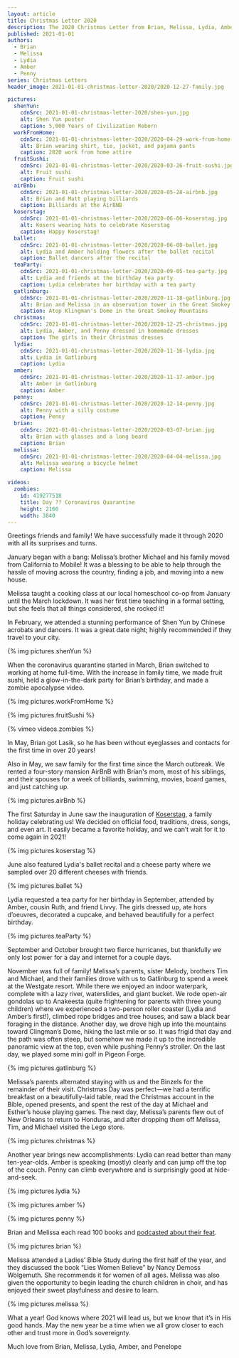 ```yaml
---
layout: article
title: Christmas Letter 2020
description: The 2020 Christmas Letter from Brian, Melissa, Lydia, Amber, and Penny Koser
published: 2021-01-01
authors:
  - Brian
  - Melissa
  - Lydia
  - Amber
  - Penny
series: Christmas Letters
header_image: 2021-01-01-christmas-letter-2020/2020-12-27-family.jpg

pictures:
  shenYun:
    cdnSrc: 2021-01-01-christmas-letter-2020/shen-yun.jpg
    alt: Shen Yun poster
    caption: 5,000 Years of Civilization Reborn
  workFromHome:
    cdnSrc: 2021-01-01-christmas-letter-2020/2020-04-29-work-from-home.jpg
    alt: Brian wearing shirt, tie, jacket, and pajama pants
    caption: 2020 work from home attire
  fruitSushi:
    cdnSrc: 2021-01-01-christmas-letter-2020/2020-03-26-fruit-sushi.jpg
    alt: Fruit sushi
    caption: Fruit sushi
  airBnb:
    cdnSrc: 2021-01-01-christmas-letter-2020/2020-05-28-airbnb.jpg
    alt: Brian and Matt playing billiards
    caption: Billiards at the AirBNB
  koserstag:
    cdnSrc: 2021-01-01-christmas-letter-2020/2020-06-06-koserstag.jpg
    alt: Kosers wearing hats to celebrate Koserstag
    caption: Happy Koserstag!
  ballet:
    cdnSrc: 2021-01-01-christmas-letter-2020/2020-06-08-ballet.jpg
    alt: Lydia and Amber holding flowers after the ballet recital
    caption: Ballet dancers after the recital
  teaParty:
    cdnSrc: 2021-01-01-christmas-letter-2020/2020-09-05-tea-party.jpg
    alt: Lydia and friends at the birthday tea party
    caption: Lydia celebrates her birthday with a tea party
  gatlinburg:
    cdnSrc: 2021-01-01-christmas-letter-2020/2020-11-18-gatlinburg.jpg
    alt: Brian and Melissa in an observation tower in the Great Smokey Mountains
    caption: Atop Klingman's Dome in the Great Smokey Mountains
  christmas:
    cdnSrc: 2021-01-01-christmas-letter-2020/2020-12-25-christmas.jpg
    alt: Lydia, Amber, and Penny dressed in homemade dresses
    caption: The girls in their Christmas dresses
  lydia:
    cdnSrc: 2021-01-01-christmas-letter-2020/2020-11-16-lydia.jpg
    alt: Lydia in Gatlinburg
    caption: Lydia
  amber:
    cdnSrc: 2021-01-01-christmas-letter-2020/2020-11-17-amber.jpg
    alt: Amber in Gatlinburg
    caption: Amber
  penny:
    cdnSrc: 2021-01-01-christmas-letter-2020/2020-12-14-penny.jpg
    alt: Penny with a silly costume
    caption: Penny
  brian:
    cdnSrc: 2021-01-01-christmas-letter-2020/2020-03-07-brian.jpg
    alt: Brian with glasses and a long beard
    caption: Brian
  melissa:
    cdnSrc: 2021-01-01-christmas-letter-2020/2020-04-04-melissa.jpg
    alt: Melissa wearing a bicycle helmet
    caption: Melissa

videos:
  zombies:
    id: 419277518
    title: Day ?? Coronavirus Quarantine
    height: 2160
    width: 3840
---
```


Greetings friends and family! We have successfully made it through 2020 with all its surprises and turns.

January began with a bang: Melissa’s brother Michael and his family moved from California to Mobile! It was a blessing to be able to help through the hassle of moving across the country, finding a job, and moving into a new house.

Melissa taught a cooking class at our local homeschool co-op from January until the March lockdown. It was her first time teaching in a formal setting, but she feels that all things considered, she rocked it! 

In February, we attended a stunning performance of Shen Yun by Chinese acrobats and dancers. It was a great date night; highly recommended if they travel to your city.

{% img pictures.shenYun %}

When the coronavirus quarantine started in March, Brian switched to working at home full-time. With the increase in family time, we made fruit sushi, held a glow-in-the-dark party for Brian’s birthday, and made a zombie apocalypse video.

{% img pictures.workFromHome %}

{% img pictures.fruitSushi %}

{% vimeo videos.zombies %}

In May, Brian got Lasik, so he has been without eyeglasses and contacts for the first time in over 20 years!

Also in May, we saw family for the first time since the March outbreak. We rented a four-story mansion AirBnB with Brian's mom, most of his siblings, and their spouses for a week of billiards, swimming, movies, board games, and just catching up.

{% img pictures.airBnb %}

The first Saturday in June saw the inauguration of [Koserstag](/articles/2020/06/06/1/koserstag-2020/), a family holiday celebrating us! We decided on official food, traditions, dress, songs, and even art. It easily became a favorite holiday, and we can’t wait for it to come again in 2021!

{% img pictures.koserstag %}

June also featured Lydia's ballet recital and a cheese party where we sampled over 20 different cheeses with friends.

{% img pictures.ballet %}

Lydia requested a tea party for her birthday in September, attended by Amber, cousin Ruth, and friend Livvy. The girls dressed up, ate hors d’oeuvres, decorated a cupcake, and behaved beautifully for a perfect birthday.

{% img pictures.teaParty %}

September and October brought two fierce hurricanes, but thankfully we only lost power for a day and internet for a couple days.

November was full of family! Melissa’s parents, sister Melody, brothers Tim and Michael, and their families drove with us to Gatlinburg to spend a week at the Westgate resort. While there we enjoyed an indoor waterpark, complete with a lazy river, waterslides, and giant bucket. We rode open-air gondolas up to Anakeesta (quite frightening for parents with three young children) where we experienced a two-person roller coaster (Lydia and Amber’s first!), climbed rope bridges and tree houses, and saw a black bear foraging in the distance. Another day, we drove high up into the mountains toward Clingman’s Dome, hiking the last mile or so. It was frigid that day and the path was often steep, but somehow we made it up to the incredible panoramic view at the top, even while pushing Penny’s stroller. On the last day, we played some mini golf in Pigeon Forge.

{% img pictures.gatlinburg %}

Melissa’s parents alternated staying with us and the Binzels for the remainder of their visit. Christmas Day was perfect—we had a terrific breakfast on a beautifully-laid table, read the Christmas account in the Bible, opened presents, and spent the rest of the day at Michael and Esther’s house playing games. The next day, Melissa’s parents flew out of New Orleans to return to Honduras, and after dropping them off Melissa, Tim, and Michael visited the Lego store.

{% img pictures.christmas %}

Another year brings new accomplishments: Lydia can read better than many ten-year-olds. Amber is speaking (mostly) clearly and can jump off the top of the couch. Penny can climb everywhere and is surprisingly good at hide-and-seek. 

{% img pictures.lydia %}

{% img pictures.amber %}

{% img pictures.penny %}

Brian and Melissa each read 100 books and [podcasted about their feat](https://tto.koser.us/episodes/136-books-2020/). 

{% img pictures.brian %}

Melissa attended a Ladies’ Bible Study during the first half of the year, and they discussed the book “Lies Women Believe” by Nancy Demoss Wolgemuth. She recommends it for women of all ages. Melissa was also given the opportunity to begin leading the church children in choir, and has enjoyed their sweet playfulness and desire to learn.

{% img pictures.melissa %}

What a year! God knows where 2021 will lead us, but we know that it’s in His good hands. May the new year be a time when we all grow closer to each other and trust more in God’s sovereignty. 

Much love from Brian, Melissa, Lydia, Amber, and Penelope
